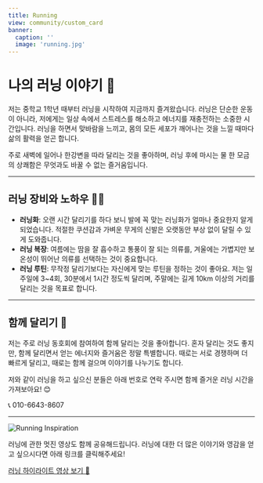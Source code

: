 ```yaml
---
title: Running
view: community/custom_card
banner:
  caption: ''
  image: 'running.jpg'
---
```


# 나의 러닝 이야기 🏃

저는 중학교 1학년 때부터 러닝을 시작하여 지금까지 즐겨왔습니다. 러닝은 단순한 운동이 아니라, 저에게는 일상 속에서 스트레스를 해소하고 에너지를 재충전하는 소중한 시간입니다. 러닝을 하면서 맞바람을 느끼고, 몸의 모든 세포가 깨어나는 것을 느낄 때마다 삶의 활력을 얻곤 합니다.

주로 새벽에 일어나 한강변을 따라 달리는 것을 좋아하며, 러닝 후에 마시는 물 한 모금의 상쾌함은 무엇과도 바꿀 수 없는 즐거움입니다.

---

## 러닝 장비와 노하우 🏃‍♂️

- **러닝화**: 오랜 시간 달리기를 하다 보니 발에 꼭 맞는 러닝화가 얼마나 중요한지 알게 되었습니다. 적절한 쿠션감과 가벼운 무게의 신발은 오랫동안 부상 없이 달릴 수 있게 도와줍니다.
- **러닝 복장**: 여름에는 땀을 잘 흡수하고 통풍이 잘 되는 의류를, 겨울에는 가볍지만 보온성이 뛰어난 의류를 선택하는 것이 중요합니다.
- **러닝 루틴**: 무작정 달리기보다는 자신에게 맞는 루틴을 정하는 것이 좋아요. 저는 일주일에 3~4회, 30분에서 1시간 정도씩 달리며, 주말에는 길게 10km 이상의 거리를 달리는 것을 목표로 합니다.

---

## 함께 달리기 👥

저는 주로 러닝 동호회에 참여하여 함께 달리는 것을 좋아합니다. 혼자 달리는 것도 좋지만, 함께 달리면서 얻는 에너지와 즐거움은 정말 특별합니다. 때로는 서로 경쟁하며 더 빠르게 달리고, 때로는 함께 걸으며 이야기를 나누기도 합니다.

저와 같이 러닝을 하고 싶으신 분들은 아래 번호로 연락 주시면 함께 즐거운 러닝 시간을 가져보아요! 😊

📞 010-6643-8607

---

![Running Inspiration](/images/lebron.jpg)

러닝에 관한 멋진 영상도 함께 공유해드립니다. 러닝에 대한 더 많은 이야기와 영감을 얻고 싶으시다면 아래 링크를 클릭해주세요!

[러닝 하이라이트 영상 보기 🎥](https://www.youtube.com/watch?v=mUyzyIgzVpI&ab_channel=NBA)
